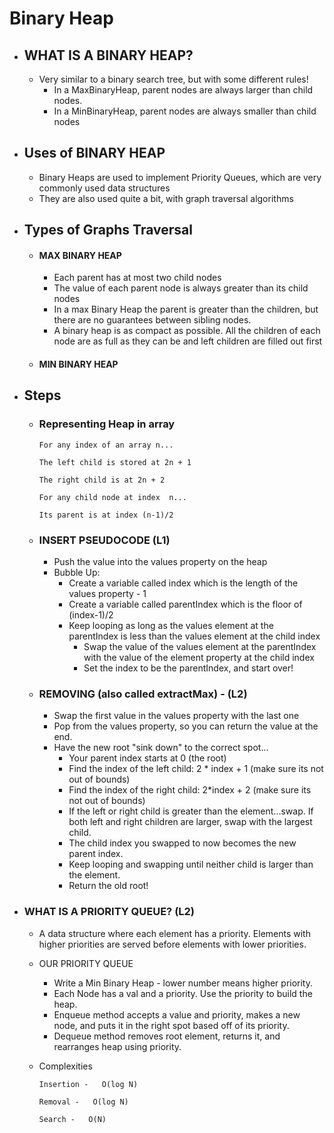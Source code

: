 # Binary Heap

- ## WHAT IS A BINARY HEAP?
  - Very similar to a binary search tree, but with some different rules!
    - In a MaxBinaryHeap, parent nodes are always larger than child nodes.
    - In a MinBinaryHeap, parent nodes are always smaller than child nodes
- ## Uses of BINARY HEAP

  - Binary Heaps are used to implement Priority Queues, which are very commonly used data structures
  - They are also used quite a bit, with graph traversal algorithms

- ## Types of Graphs Traversal

  - #### MAX BINARY HEAP
    - Each parent has at most two child nodes
    - The value of each parent node is always greater than its child nodes
    - In a max Binary Heap the parent is greater than the children, but there are no guarantees between sibling nodes.
    - A binary heap is as compact as possible. All the children of each node are as full as they can be and left children are filled out first
  - #### MIN BINARY HEAP

- ## Steps

  - ### Representing Heap in array

    ```
    For any index of an array n...

    The left child is stored at 2n + 1

    The right child is at 2n + 2
    ```

    ```
    For any child node at index  n...

    Its parent is at index (n-1)/2
    ```

  - ### INSERT PSEUDOCODE (L1)

    - Push the value into the values property on the heap
    - Bubble Up:
      - Create a variable called index which is the length of the values property - 1
      - Create a variable called parentIndex which is the floor of (index-1)/2
      - Keep looping as long as the values element at the parentIndex is less than the values element at the child index
        - Swap the value of the values element at the parentIndex with the value of the element property at the child index
        - Set the index to be the parentIndex, and start over!

  - ### REMOVING (also called extractMax) - (L2)
    - Swap the first value in the values property with the last one
    - Pop from the values property, so you can return the value at the end.
    - Have the new root "sink down" to the correct spot...​
      - Your parent index starts at 0 (the root)
      - Find the index of the left child: 2 \* index + 1 (make sure its not out of bounds)
      - Find the index of the right child: 2\*index + 2 (make sure its not out of bounds)
      - If the left or right child is greater than the element...swap. If both left and right children are larger, swap with the largest child.
      - The child index you swapped to now becomes the new parent index.
      - Keep looping and swapping until neither child is larger than the element.
      - Return the old root!

- ### WHAT IS A PRIORITY QUEUE? (L2)

  - A data structure where each element has a priority. Elements with higher priorities are served before elements with lower priorities.

  - OUR PRIORITY QUEUE
    - Write a Min Binary Heap - lower number means higher priority.
    - Each Node has a val and a priority. Use the priority to build the heap.
    - Enqueue method accepts a value and priority, makes a new node, and puts it in the right spot based off of its priority.
    - Dequeue method removes root element, returns it, and rearranges heap using priority.
  - Complexities

    ```
    Insertion -   O(log N)

    Removal -   O(log N)

    Search -   O(N)
    ```
